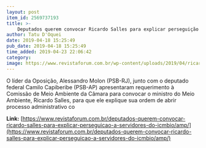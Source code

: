 ```yaml
---
layout: post
item_id: 2569737193
title: >-
    Deputados querem convocar Ricardo Salles para explicar perseguição a servidores do ICMBio
author: Tatu D'Oquei
date: 2019-04-18 15:25:49
pub_date: 2019-04-18 15:25:49
time_added: 2019-04-23 22:06:42
category: 
image: https://www.revistaforum.com.br/wp-content/uploads/2019/04/ricardo-salles-2.jpg
---
```


O líder da Oposição, Alessandro Molon (PSB-RJ), junto com o deputado federal Camilo Capiberibe (PSB-AP) apresentaram requerimento à Comissão de Meio Ambiente da Câmara para convocar o ministro do Meio Ambiente, Ricardo Salles, para que ele explique sua ordem de abrir processo administrativo co

**Link:** [https://www.revistaforum.com.br/deputados-querem-convocar-ricardo-salles-para-explicar-perseguicao-a-servidores-do-icmbio/amp/](https://www.revistaforum.com.br/deputados-querem-convocar-ricardo-salles-para-explicar-perseguicao-a-servidores-do-icmbio/amp/)

